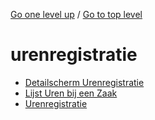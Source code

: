 <!-- generated by markdown-notes-tree -->

<!-- upward navigation links generated by markdown-notes-tree start here -->

[Go one level up](../SUMMARY.md) / [Go to top level](../../../SUMMARY.md)

<!-- upward navigation links generated by markdown-notes-tree end here -->

# urenregistratie

<!-- optional markdown-notes-tree directory description starts here -->

<!-- optional markdown-notes-tree directory description ends here -->

- [Detailscherm Urenregistratie](detailscherm_urenregistratie.md)
- [Lijst Uren bij een Zaak](lijst_van_uren_bij_een_zaak.md)
- [Urenregistratie](README.md)
